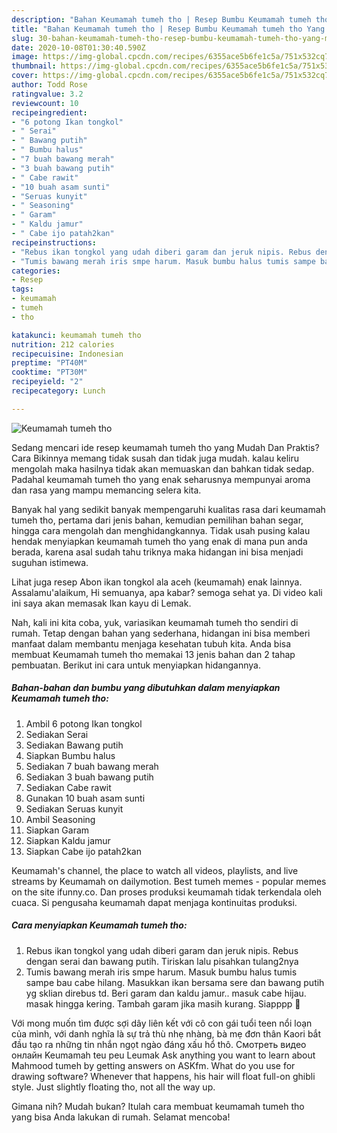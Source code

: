 ```yaml
---
description: "Bahan Keumamah tumeh tho | Resep Bumbu Keumamah tumeh tho Yang Menggugah Selera"
title: "Bahan Keumamah tumeh tho | Resep Bumbu Keumamah tumeh tho Yang Menggugah Selera"
slug: 30-bahan-keumamah-tumeh-tho-resep-bumbu-keumamah-tumeh-tho-yang-menggugah-selera
date: 2020-10-08T01:30:40.590Z
image: https://img-global.cpcdn.com/recipes/6355ace5b6fe1c5a/751x532cq70/keumamah-tumeh-tho-foto-resep-utama.jpg
thumbnail: https://img-global.cpcdn.com/recipes/6355ace5b6fe1c5a/751x532cq70/keumamah-tumeh-tho-foto-resep-utama.jpg
cover: https://img-global.cpcdn.com/recipes/6355ace5b6fe1c5a/751x532cq70/keumamah-tumeh-tho-foto-resep-utama.jpg
author: Todd Rose
ratingvalue: 3.2
reviewcount: 10
recipeingredient:
- "6 potong Ikan tongkol"
- " Serai"
- " Bawang putih"
- " Bumbu halus"
- "7 buah bawang merah"
- "3 buah bawang putih"
- " Cabe rawit"
- "10 buah asam sunti"
- "Seruas kunyit"
- " Seasoning"
- " Garam"
- " Kaldu jamur"
- " Cabe ijo patah2kan"
recipeinstructions:
- "Rebus ikan tongkol yang udah diberi garam dan jeruk nipis. Rebus dengan serai dan bawang putih. Tiriskan lalu pisahkan tulang2nya"
- "Tumis bawang merah iris smpe harum. Masuk bumbu halus tumis sampe bau cabe hilang. Masukkan ikan bersama sere dan bawang putih yg sklian direbus td. Beri garam dan kaldu jamur.. masuk cabe hijau. masak hingga kering. Tambah garam jika masih kurang. Siapppp 🥰"
categories:
- Resep
tags:
- keumamah
- tumeh
- tho

katakunci: keumamah tumeh tho 
nutrition: 212 calories
recipecuisine: Indonesian
preptime: "PT40M"
cooktime: "PT30M"
recipeyield: "2"
recipecategory: Lunch

---
```



![Keumamah tumeh tho](https://img-global.cpcdn.com/recipes/6355ace5b6fe1c5a/751x532cq70/keumamah-tumeh-tho-foto-resep-utama.jpg)

Sedang mencari ide resep keumamah tumeh tho yang Mudah Dan Praktis? Cara Bikinnya memang tidak susah dan tidak juga mudah. kalau keliru mengolah maka hasilnya tidak akan memuaskan dan bahkan tidak sedap. Padahal keumamah tumeh tho yang enak seharusnya mempunyai aroma dan rasa yang mampu memancing selera kita.

Banyak hal yang sedikit banyak mempengaruhi kualitas rasa dari keumamah tumeh tho, pertama dari jenis bahan, kemudian pemilihan bahan segar, hingga cara mengolah dan menghidangkannya. Tidak usah pusing kalau hendak menyiapkan keumamah tumeh tho yang enak di mana pun anda berada, karena asal sudah tahu triknya maka hidangan ini bisa menjadi suguhan istimewa.

Lihat juga resep Abon ikan tongkol ala aceh (keumamah) enak lainnya. Assalamu&#39;alaikum, Hi semuanya, apa kabar? semoga sehat ya. Di video kali ini saya akan memasak Ikan kayu di Lemak.


Nah, kali ini kita coba, yuk, variasikan keumamah tumeh tho sendiri di rumah. Tetap dengan bahan yang sederhana, hidangan ini bisa memberi manfaat dalam membantu menjaga kesehatan tubuh kita. Anda bisa membuat Keumamah tumeh tho memakai 13 jenis bahan dan 2 tahap pembuatan. Berikut ini cara untuk menyiapkan hidangannya.

<!--inarticleads1-->

##### Bahan-bahan dan bumbu yang dibutuhkan dalam menyiapkan Keumamah tumeh tho:

1. Ambil 6 potong Ikan tongkol
1. Sediakan  Serai
1. Sediakan  Bawang putih
1. Siapkan  Bumbu halus
1. Sediakan 7 buah bawang merah
1. Sediakan 3 buah bawang putih
1. Sediakan  Cabe rawit
1. Gunakan 10 buah asam sunti
1. Sediakan Seruas kunyit
1. Ambil  Seasoning
1. Siapkan  Garam
1. Siapkan  Kaldu jamur
1. Siapkan  Cabe ijo patah2kan


Keumamah&#39;s channel, the place to watch all videos, playlists, and live streams by Keumamah on dailymotion. Best tumeh memes - popular memes on the site ifunny.co. Dan proses produksi keumamah tidak terkendala oleh cuaca. Si pengusaha keumamah dapat menjaga kontinuitas produksi. 

<!--inarticleads2-->

##### Cara menyiapkan Keumamah tumeh tho:

1. Rebus ikan tongkol yang udah diberi garam dan jeruk nipis. Rebus dengan serai dan bawang putih. Tiriskan lalu pisahkan tulang2nya
1. Tumis bawang merah iris smpe harum. Masuk bumbu halus tumis sampe bau cabe hilang. Masukkan ikan bersama sere dan bawang putih yg sklian direbus td. Beri garam dan kaldu jamur.. masuk cabe hijau. masak hingga kering. Tambah garam jika masih kurang. Siapppp 🥰


Với mong muốn tìm được sợi dây liên kết với cô con gái tuổi teen nổi loạn của mình, với danh nghĩa là sự trả thù nhẹ nhàng, bà mẹ đơn thân Kaori bắt đầu tạo ra những tin nhắn ngọt ngào đáng xấu hổ thô. Смотреть видео онлайн Keumamah teu peu Leumak Ask anything you want to learn about Mahmood tumeh by getting answers on ASKfm. What do you use for drawing software? Whenever that happens, his hair will float full-on ghibli style. Just slightly floating tho, not all the way up. 

Gimana nih? Mudah bukan? Itulah cara membuat keumamah tumeh tho yang bisa Anda lakukan di rumah. Selamat mencoba!
